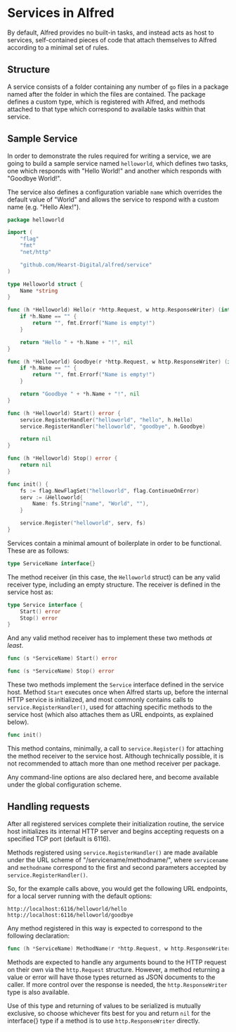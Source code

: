 # Services in Alfred

By default, Alfred provides no built-in tasks, and instead acts as host to services, self-contained
pieces of code that attach themselves to Alfred according to a minimal set of rules.

## Structure

A service consists of a folder containing any number of `go` files in a package named after the
folder in which the files are contained. The package defines a custom type, which is registered with
Alfred, and methods attached to that type which correspond to available tasks within that service.

## Sample Service

In order to demonstrate the rules required for writing a service, we are going to build a sample
service named `helloworld`, which defines two tasks, one which responds with "Hello World!" and
another which responds with "Goodbye World!".

The service also defines a configuration variable `name` which overrides the default value of "World"
and allows the service to respond with a custom name (e.g. "Hello Alex!").

```go
package helloworld

import (
	"flag"
	"fmt"
	"net/http"

	"github.com/Hearst-Digital/alfred/service"
)

type Helloworld struct {
	Name *string
}

func (h *Helloworld) Hello(r *http.Request, w http.ResponseWriter) (interface{}, error) {
	if *h.Name == "" {
		return "", fmt.Errorf("Name is empty!")
	}

	return "Hello " + *h.Name + "!", nil
}

func (h *Helloworld) Goodbye(r *http.Request, w http.ResponseWriter) (interface{}, error) {
	if *h.Name == "" {
		return "", fmt.Errorf("Name is empty!")
	}

	return "Goodbye " + *h.Name + "!", nil
}

func (h *Helloworld) Start() error {
	service.RegisterHandler("helloworld", "hello", h.Hello)
	service.RegisterHandler("helloworld", "goodbye", h.Goodbye)

	return nil
}

func (h *Helloworld) Stop() error {
	return nil
}

func init() {
	fs := flag.NewFlagSet("helloworld", flag.ContinueOnError)
	serv := &Helloworld{
		Name: fs.String("name", "World", ""),
	}

	service.Register("helloworld", serv, fs)
}
```

Services contain a minimal amount of boilerplate in order to be functional. These are as follows:

```go
type ServiceName interface{}
```

The method receiver (in this case, the `Helloworld` struct) can be any valid receiver type, including
an empty structure. The receiver is defined in the service host as:

```go
type Service interface {
	Start() error
	Stop() error
}
```

And any valid method receiver has to implement these two methods _at least_.

```go
func (s *ServiceName) Start() error
```

```go
func (s *ServiceName) Stop() error
```

These two methods implement the `Service` interface defined in the service host. Method `Start`
executes once when Alfred starts up, before the internal HTTP service is initialized, and most
commonly contains calls to `service.RegisterHandler()`, used for attaching specific methods to
the service host (which also attaches them as URL endpoints, as explained below).

```go
func init()
```

This method contains, minimally, a call to `service.Register()` for attaching the method receiver
to the service host. Although technically possible, it is not recommended to attach more than one
method receiver per package.

Any command-line options are also declared here, and become available under the global configuration
scheme.

## Handling requests

After all registered services complete their initialization routine, the service host initializes its
internal HTTP server and begins accepting requests on a specified TCP port (default is 6116).

Methods registered using `service.RegisterHandler()` are made available under the URL scheme of
"/servicename/methodname/", where `servicename` and `methodname` correspond to the first and
second parameters accepted by `service.RegisterHandler()`.

So, for the example calls above, you would get the following URL endpoints, for a local server running
with the default options:

```
http://localhost:6116/helloworld/hello
http://localhost:6116/helloworld/goodbye
```

Any method registered in this way is expected to correspond to the following declaration:

```go
func (h *ServiceName) MethodName(r *http.Request, w http.ResponseWriter) (interface{}, error)
```

Methods are expected to handle any arguments bound to the HTTP request on their own via the
`http.Request` structure. However, a method returning a value or error will have those types
returned as JSON documents to the caller. If more control over the response is needed, the
`http.ResponseWriter` type is also available.

Use of this type and returning of values to be serialized is mutually exclusive, so choose whichever
fits best for you and return `nil` for the interface{} type if a method is to use `http.ResponseWriter`
directly.